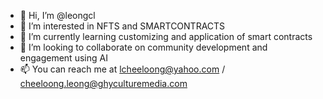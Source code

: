 - 👋 Hi, I’m @leongcl
- 👀 I’m interested in NFTS and SMARTCONTRACTS
- 🌱 I’m currently learning customizing and application of smart contracts 
- 💞️ I’m looking to collaborate on community development and engagement using AI 
- 📫 You can reach me at lcheeloong@yahoo.com / cheeloong.leong@ghyculturemedia.com 

<!---
leongcl/leongcl is a ✨ special ✨ repository because its `README.md` (this file) appears on your GitHub profile.
You can click the Preview link to take a look at your changes.
--->
